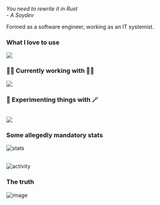 *You need to rewrite it in Rust*  
*- A Soydev*

Formed as a software engineer, working as an IT systemist.  

### What I love to use

[![](https://skillicons.dev/icons?i=go,typescript)](https://skillicons.dev)

          
### 👷‍♂️ Currently working with 👷‍♂️

[![](https://skillicons.dev/icons?i=kubernetes,docker,redhat,linux,windows)](https://skillicons.dev)

### 🧙 Experimenting things with 🪄

[![](https://skillicons.dev/icons?i=nix)](https://skillicons.dev)
---    
### Some allegedly mandatory stats
![stats](https://github-readme-stats.vercel.app/api/top-langs?username=marcopiovanello&show_icons=true&locale=en&layout=compact)
<br><br/>

![activity](https://spotify-recently-played-readme.vercel.app/api?user=fsa30toge60lrw4vg0uicutfk)

<!-- 
### Holopin drip
[![@marcopeocchi's Holopin board](https://holopin.io/api/user/board?user=marcopeocchi)](https://holopin.io/@marcopeocchi)
-->

### The truth
![image](https://github.com/user-attachments/assets/c76ccede-081b-4caa-8e1a-fea48f529e56)
